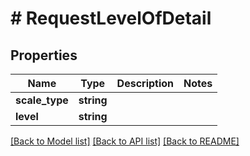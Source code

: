 # # RequestLevelOfDetail

## Properties

Name | Type | Description | Notes
------------ | ------------- | ------------- | -------------
**scale_type** | **string** |  |
**level** | **string** |  |

[[Back to Model list]](../../README.md#models) [[Back to API list]](../../README.md#endpoints) [[Back to README]](../../README.md)
